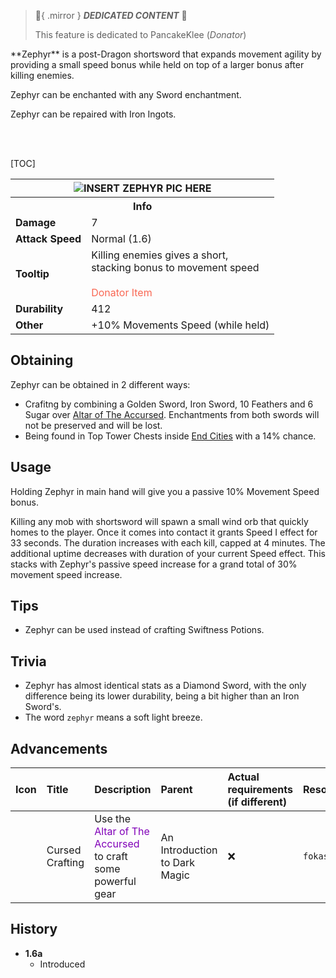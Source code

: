 > :tada:{ .mirror } ***DEDICATED CONTENT*** :tada:
>
> This feature is dedicated to PancakeKlee (*Donator*)

<div class="result foka-infobox-grid" markdown>
<div markdown class="foka-infobox-text">
**Zephyr** is a post-Dragon shortsword that expands movement agility by providing a small speed bonus while held on top of a larger bonus after killing enemies.

<i class="icon-minecraft icon-minecraft-enchanted-book"></i> Zephyr can be enchanted with any Sword enchantment.

<i class="icon-minecraft icon-minecraft-anvil"></i> Zephyr can be repaired with <i class="icon-minecraft icon-minecraft-iron-ingot"></i>Iron Ingots.

<br><br>

[TOC]

</div>
<div class="foka-infobox-table">
  <table id="foka-infobox--item">
	<tr>
		<th colspan="2" class="foka-infobox--top-image"><img src="../../assets/items/zephyr.png" alt="INSERT ZEPHYR PIC HERE"></th>
	</tr>
	<tr>
		<th colspan="2">Info</th>
	</tr>
	<tr>
		<td><b>Damage</b></td>
		<td>7</td>
	</tr>
	<tr>
		<td><b>Attack Speed</b></td>
		<td>Normal (1.6)</td>
	</tr>
	<tr>
		<td><b>Tooltip</b></td>
		<td>
			Killing enemies gives a short,
			<br>
			stacking bonus to movement speed
			<br><br>
			<span style="color: #F96854;">Donator Item</span>
		</td>
	</tr>
	<tr>
		<td><b>Durability</b></td>
		<td>412</td>
	</tr>
    <tr>
		<td><b>Other</b></td>
		<td>+10% Movements Speed (while held)</td>
	</tr>
</table>
</div>
</div>

## Obtaining
Zephyr can be obtained in 2 different ways:
- Crafitng by combining a <i class="icon-minecraft icon-minecraft-golden-sword"></i>Golden Sword, <i class="icon-minecraft icon-minecraft-iron-sword"></i>Iron Sword, 10 <i class="icon-minecraft icon-minecraft-feather"></i>Feathers and 6 <i class="icon-minecraft icon-minecraft-sugar"></i>Sugar over [Altar of The Accursed](../mechanics/altar_of_the_accursed.md). Enchantments from both swords will not be preserved and will be lost.
- Being found in Top Tower Chests inside [End Cities](../structures/end_city.md) with a 14% chance.

## Usage
Holding Zephyr in main hand will give you a passive 10% Movement Speed bonus.

Killing any mob with shortsword will spawn a small wind orb that quickly homes to the player. Once it comes into contact it grants Speed I effect for 33 seconds. The duration increases with each kill, capped at 4 minutes. The additional uptime decreases with duration of your current Speed effect. This stacks with Zephyr's passive speed increase for a grand total of 30% movement speed increase.

## Tips
- Zephyr can be used instead of crafting Swiftness Potions.

## Trivia
- Zephyr has almost identical stats as a Diamond Sword, with the only difference being its lower durability, being a bit higher than an Iron Sword's.
- The word `zephyr` means a soft light breeze.

## Advancements
| Icon | Title | Description | Parent | Actual requirements (if different) | Resource Location |
| :--- | :--- | :--- | :--- | :--- | :--- |
| <div class="adv-div"><i class="adv adv-task"></i><i class="icon-adv icon-fsee icon-fsee-aota"></i></div> | Cursed Crafting | Use the <span style="color: #8000B8;">Altar of The Accursed</span> to craft some powerful gear | An Introduction to Dark Magic | :x: | `fokastudio:end/aota/cursed_crafting` |

## History
- **1.6a**
	- Introduced
